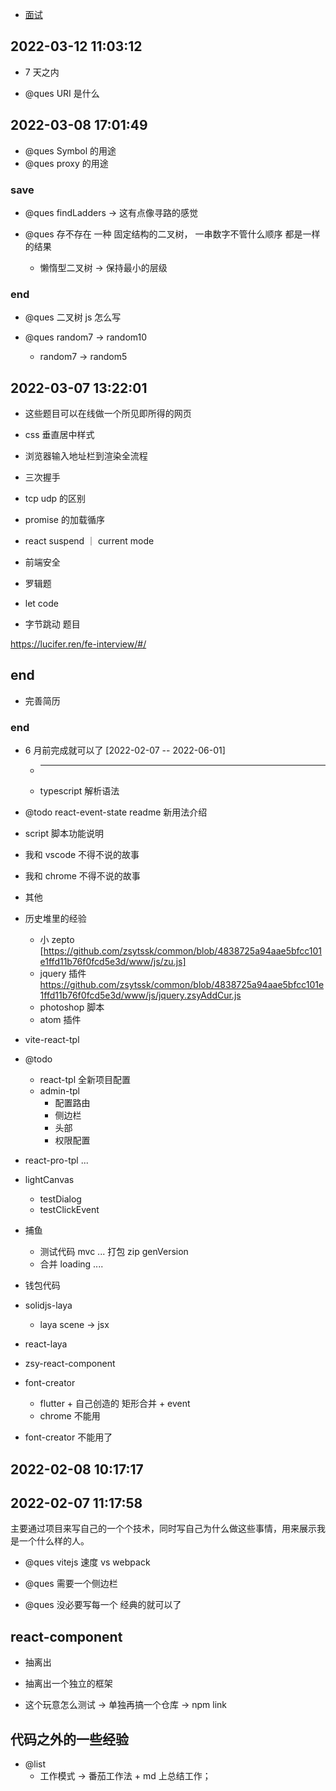 - [面试](./reviewNote.md)

## 2022-03-12 11:03:12

- 7 天之内

- @ques URI 是什么

## 2022-03-08 17:01:49

- @ques Symbol 的用途
- @ques proxy 的用途

### save

- @ques findLadders -> 这有点像寻路的感觉

- @ques 存不存在 一种 固定结构的二叉树， 一串数字不管什么顺序 都是一样的结果
  - 懒惰型二叉树 -> 保持最小的层级

### end

- @ques 二叉树 js 怎么写

- @ques random7 -> random10

  - random7 -> random5

## 2022-03-07 13:22:01

- 这些题目可以在线做一个所见即所得的网页

- css 垂直居中样式

- 浏览器输入地址栏到渲染全流程

- 三次握手

- tcp udp 的区别

- promise 的加载循序

- react suspend ｜ current mode

- 前端安全

- 罗辑题

- let code

- 字节跳动 题目

https://lucifer.ren/fe-interview/#/

## end

- 完善简历

### end

- 6 月前完成就可以了 [2022-02-07 -- 2022-06-01]

  - ***
  - typescript 解析语法

- @todo react-event-state readme 新用法介绍

- script 脚本功能说明
- 我和 vscode 不得不说的故事
- 我和 chrome 不得不说的故事
- 其他

- 历史堆里的经验
  - 小 zepto [https://github.com/zsytssk/common/blob/4838725a94aae5bfcc101e1ffd11b76f0fcd5e3d/www/js/zu.js]
  - jquery 插件 https://github.com/zsytssk/common/blob/4838725a94aae5bfcc101e1ffd11b76f0fcd5e3d/www/js/jquery.zsyAddCur.js
  - photoshop 脚本
  - atom 插件
- vite-react-tpl
- @todo

  - react-tpl 全新项目配置
  - admin-tpl
    - 配置路由
    - 侧边栏
    - 头部
    - 权限配置

- react-pro-tpl ...

- lightCanvas

  - testDialog
  - testClickEvent

- 捕鱼

  - 测试代码 mvc ... 打包 zip genVersion
  - 合并 loading ....

- 钱包代码

- solidjs-laya

  - laya scene -> jsx

- react-laya

- zsy-react-component

- font-creator
  - flutter + 自己创造的 矩形合并 + event
  - chrome 不能用
- font-creator 不能用了

## 2022-02-08 10:17:17

## 2022-02-07 11:17:58

主要通过项目来写自己的一个个技术，同时写自己为什么做这些事情，用来展示我是一个什么样的人。

- @ques vitejs 速度 vs webpack

- @ques 需要一个侧边栏

- @ques 没必要写每一个 经典的就可以了

## react-component

- 抽离出

- 抽离出一个独立的框架

- 这个玩意怎么测试 -> 单独再搞一个仓库 -> npm link

## 代码之外的一些经验

- @list
  - 工作模式 -> 番茄工作法 + md 上总结工作；
